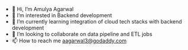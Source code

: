 - 👋 Hi, I’m Amulya Agarwal
- 👀 I’m interested in Backend development
- 🌱 I’m currently learning integration of cloud tech stacks with backend development
- 💞️ I’m looking to collaborate on data pipeline and ETL jobs
- 📫 How to reach me aagarwal3@godaddy.com

<!---
aagarwal3-godaddy/aagarwal3-godaddy is a ✨ special ✨ repository because its `README.md` (this file) appears on your GitHub profile.
You can click the Preview link to take a look at your changes.
--->
